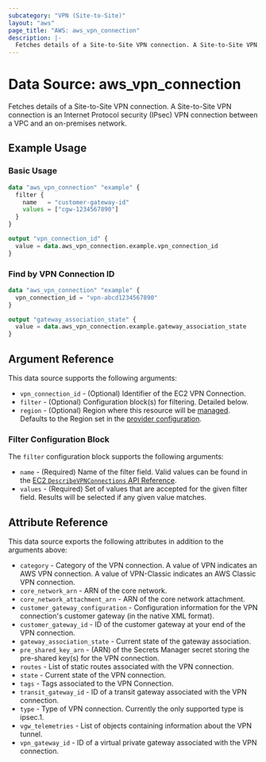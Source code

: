 ```yaml
---
subcategory: "VPN (Site-to-Site)"
layout: "aws"
page_title: "AWS: aws_vpn_connection"
description: |-
  Fetches details of a Site-to-Site VPN connection. A Site-to-Site VPN connection is an Internet Protocol security (IPsec) VPN connection between a VPC and an on-premises network.
---
```


# Data Source: aws_vpn_connection

Fetches details of a Site-to-Site VPN connection. A Site-to-Site VPN connection is an Internet Protocol security (IPsec) VPN connection between a VPC and an on-premises network.

## Example Usage

### Basic Usage

```terraform
data "aws_vpn_connection" "example" {
  filter {
    name   = "customer-gateway-id"
    values = ["cgw-1234567890"]
  }
}

output "vpn_connection_id" {
  value = data.aws_vpn_connection.example.vpn_connection_id
}
```

### Find by VPN Connection ID

```terraform
data "aws_vpn_connection" "example" {
  vpn_connection_id = "vpn-abcd1234567890"
}

output "gateway_association_state" {
  value = data.aws_vpn_connection.example.gateway_association_state
}
```

## Argument Reference

This data source supports the following arguments:

* `vpn_connection_id` - (Optional) Identifier of the EC2 VPN Connection.
* `filter` - (Optional) Configuration block(s) for filtering. Detailed below.
* `region` - (Optional) Region where this resource will be [managed](https://docs.aws.amazon.com/general/latest/gr/rande.html#regional-endpoints). Defaults to the Region set in the [provider configuration](https://registry.terraform.io/providers/hashicorp/aws/latest/docs#aws-configuration-reference).

### Filter Configuration Block

The `filter` configuration block supports the following arguments:

* `name` - (Required) Name of the filter field. Valid values can be found in the [EC2 `DescribeVPNConnections` API Reference](https://docs.aws.amazon.com/AWSEC2/latest/APIReference/API_DescribeVpnConnections.html).
* `values` - (Required) Set of values that are accepted for the given filter field. Results will be selected if any given value matches.

## Attribute Reference

This data source exports the following attributes in addition to the arguments above:

* `category` - Category of the VPN connection. A value of VPN indicates an AWS VPN connection. A value of VPN-Classic indicates an AWS Classic VPN connection.
* `core_network_arn` - ARN of the core network.
* `core_network_attachment_arn` - ARN of the core network attachment.
* `customer_gateway_configuration` - Configuration information for the VPN connection's customer gateway (in the native XML format).
* `customer_gateway_id` - ID of the customer gateway at your end of the VPN connection.
* `gateway_association_state` - Current state of the gateway association.
* `pre_shared_key_arn` - (ARN) of the Secrets Manager secret storing the pre-shared key(s) for the VPN connection.
* `routes` - List of static routes associated with the VPN connection.
* `state` - Current state of the VPN connection.
* `tags` - Tags associated to the VPN Connection.
* `transit_gateway_id` - ID of a transit gateway associated with the VPN connection.
* `type` - Type of VPN connection. Currently the only supported type is ipsec.1.
* `vgw_telemetries` - List of objects containing information about the VPN tunnel.
* `vpn_gateway_id` - ID of a virtual private gateway associated with the VPN connection.
